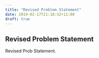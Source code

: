 ```yaml
---
title: "Revised Problem Statement"
date: 2019-02-17T21:18:52+11:00
draft: true
---
```


## Revised Problem Statement

Revised Prob Statement.

